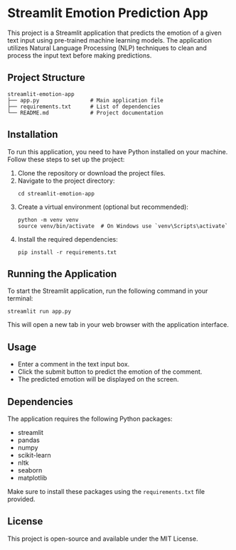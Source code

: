 # Streamlit Emotion Prediction App

This project is a Streamlit application that predicts the emotion of a given text input using pre-trained machine learning models. The application utilizes Natural Language Processing (NLP) techniques to clean and process the input text before making predictions.

## Project Structure

```
streamlit-emotion-app
├── app.py                # Main application file
├── requirements.txt      # List of dependencies
└── README.md             # Project documentation
```

## Installation

To run this application, you need to have Python installed on your machine. Follow these steps to set up the project:

1. Clone the repository or download the project files.
2. Navigate to the project directory:
   ```
   cd streamlit-emotion-app
   ```
3. Create a virtual environment (optional but recommended):
   ```
   python -m venv venv
   source venv/bin/activate  # On Windows use `venv\Scripts\activate`
   ```
4. Install the required dependencies:
   ```
   pip install -r requirements.txt
   ```

## Running the Application

To start the Streamlit application, run the following command in your terminal:
```
streamlit run app.py
```

This will open a new tab in your web browser with the application interface.

## Usage

- Enter a comment in the text input box.
- Click the submit button to predict the emotion of the comment.
- The predicted emotion will be displayed on the screen.

## Dependencies

The application requires the following Python packages:

- streamlit
- pandas
- numpy
- scikit-learn
- nltk
- seaborn
- matplotlib

Make sure to install these packages using the `requirements.txt` file provided.

## License

This project is open-source and available under the MIT License.